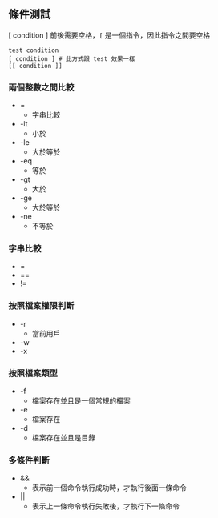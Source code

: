## 條件測試
[ condition ] 前後需要空格，`[` 是一個指令，因此指令之間要空格
```shell
test condition
[ condition ] # 此方式跟 test 效果一樣
[[ condition ]]
```
### 兩個整數之間比較
- = 
    - 字串比較
- -lt
    - 小於
- -le
    - 大於等於
- -eq
    - 等於
- -gt
    - 大於
- -ge
    - 大於等於
- -ne
    - 不等於
### 字串比較
- =
- ==
- !=

### 按照檔案權限判斷
- -r
  - 當前用戶
- -w
- -x
### 按照檔案類型
- -f
    - 檔案存在並且是一個常規的檔案
- -e
    - 檔案存在
- -d
    - 檔案存在並且是目錄
### 多條件判斷
- &&
    - 表示前一個命令執行成功時，才執行後面一條命令
- ||
    - 表示上一條命令執行失敗後，才執行下一條命令
